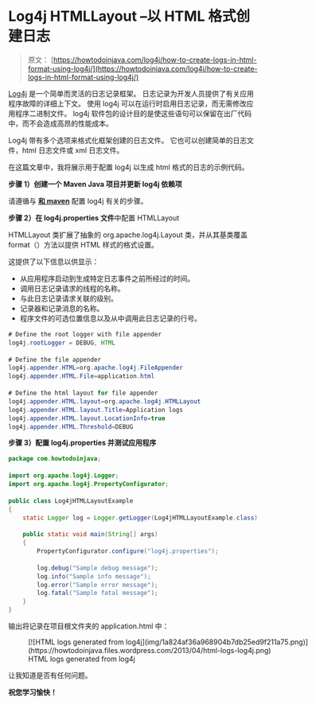 # Log4j HTMLLayout –以 HTML 格式创建日志

> 原文： [https://howtodoinjava.com/log4j/how-to-create-logs-in-html-format-using-log4j/](https://howtodoinjava.com/log4j/how-to-create-logs-in-html-format-using-log4j/)

[Log4j](//howtodoinjava.com/category/frameworks/log4j/ "log4j tutorials") 是一个简单而灵活的日志记录框架。 日志记录为开发人员提供了有关应用程序故障的详细上下文。 使用 log4j 可以在运行时启用日志记录，而无需修改应用程序二进制文件。 log4j 软件包的设计目的是使这些语句可以保留在出厂代码中，而不会造成高昂的性能成本。

Log4j 带有多个选项来格式化框架创建的日志文件。 它也可以创建简单的日志文件，html 日志文件或 xml 日志文件。

在这篇文章中，我将展示用于配置 log4j 以生成 html 格式的日志的示例代码。

**步骤 1）创建一个 Maven Java 项目并更新 log4j 依赖项**

请遵循与 **[和 maven](//howtodoinjava.com/log4j/how-to-configure-log4j-using-maven/)** 配置 log4j 有关的步骤。

**步骤 2）在 log4j.properties 文件**中配置 HTMLLayout

HTMLLayout 类扩展了抽象的 org.apache.log4j.Layout 类，并从其基类覆盖 format（）方法以提供 HTML 样式的格式设置。

这提供了以下信息以供显示：

*   从应用程序启动到生成特定日志事件之前所经过的时间。
*   调用日志记录请求的线程的名称。
*   与此日志记录请求关联的级别。
*   记录器和记录消息的名称。
*   程序文件的可选位置信息以及从中调用此日志记录的行号。

```java
# Define the root logger with file appender
log4j.rootLogger = DEBUG, HTML

# Define the file appender
log4j.appender.HTML=org.apache.log4j.FileAppender
log4j.appender.HTML.File=application.html

# Define the html layout for file appender
log4j.appender.HTML.layout=org.apache.log4j.HTMLLayout
log4j.appender.HTML.layout.Title=Application logs
log4j.appender.HTML.layout.LocationInfo=true
log4j.appender.HTML.Threshold=DEBUG
```

**步骤 3）配置 log4j.properties 并测试应用程序**

```java
package com.howtodoinjava;

import org.apache.log4j.Logger;
import org.apache.log4j.PropertyConfigurator;

public class Log4jHTMLLayoutExample
{
	static Logger log = Logger.getLogger(Log4jHTMLLayoutExample.class);

	public static void main(String[] args)
	{
		PropertyConfigurator.configure("log4j.properties");

		log.debug("Sample debug message");
		log.info("Sample info message");
		log.error("Sample error message");
		log.fatal("Sample fatal message");
	}
}

```

输出将记录在项目根文件夹的 application.html 中：

<figure aria-describedby="caption-attachment-1071" class="wp-caption aligncenter" id="attachment_1071" style="width: 750px">[![HTML logs generated from log4j](img/1a824af36a968904b7db25ed9f211a75.png)](https://howtodoinjava.files.wordpress.com/2013/04/html-logs-log4j.png)

<figcaption class="wp-caption-text" id="caption-attachment-1071">HTML logs generated from log4j</figcaption>

</figure>

让我知道是否有任何问题。

**祝您学习愉快！**